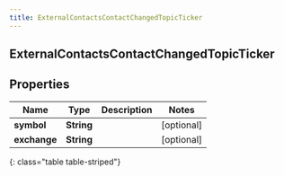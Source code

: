 ```yaml
---
title: ExternalContactsContactChangedTopicTicker
---
```

## ExternalContactsContactChangedTopicTicker


## Properties

| Name | Type | Description | Notes |
| ------------ | ------------- | ------------- | ------------- |
| **symbol** | <!----><!---->**String**<!----> |  |  [optional] |
| **exchange** | <!----><!---->**String**<!----> |  |  [optional] |
{: class="table table-striped"}



